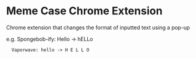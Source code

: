 # Meme Case Chrome Extension

Chrome extension that changes the format of inputted text using a pop-up

e.g.  Spongebob-ify: Hello -> hELLo
      
      Vaporwave: hello -> H E L L O
